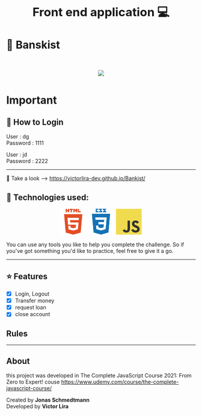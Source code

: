 ## **<h2 align="center">Front end application  💻</h2>**


# 💸 Banskist

<h1 align="center">
    <img src="github/main.JPG"/>
</h1>

# Important
## :key: How to Login

User : dg <br/>
Password : 1111

User : jd <br/>
Password : 2222

---


:key: Take a look --> https://victorlira-dev.github.io/Bankist/


## :rocket: Technologies used:
<p align="center">
<img src="https://github.com/devicons/devicon/blob/master/icons/html5/html5-plain-wordmark.svg" alt="html5"  width="70" height="70"/>
<img src="https://github.com/devicons/devicon/blob/master/icons/css3/css3-plain-wordmark.svg" alt="css3" width="70" height="70"/>
<img src="https://github.com/devicons/devicon/blob/master/icons/javascript/javascript-original.svg" alt="javascript" width="70" height="70"/>
</p>

You can use any tools you like to help you complete the challenge. So if you've got something you'd like to practice, feel free to give it a go.

---

## ⭐ Features
- [x] Login, Logout
- [x] Transfer money
- [x] request loan
- [x] close account
## Rules

---

## About

this project was developed in The Complete JavaScript Course 2021: From Zero to Expert! couse 
https://www.udemy.com/course/the-complete-javascript-course/

Created by **Jonas Schmedtmann** <br>
Developed by **Victor Lira**

